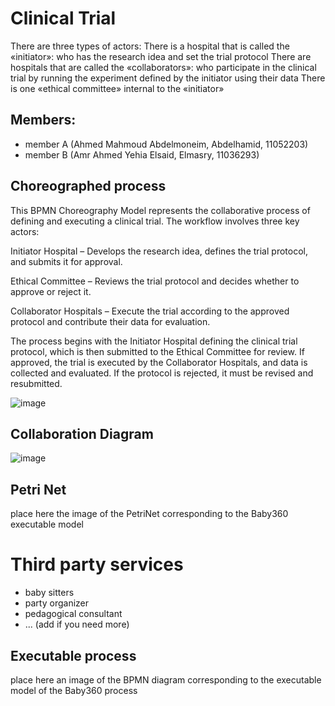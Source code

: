 # Clinical Trial
There are three types of actors:
There is a hospital that is called the «initiator»: who has the research idea and set the trial protocol
There are hospitals that are called the «collaborators»: who participate in the clinical trial by running the experiment defined by the initiator using their data
There is one «ethical committee» internal to the «initiator»

## Members:
* member A (Ahmed Mahmoud Abdelmoneim, Abdelhamid, 11052203) 
* member B (Amr Ahmed Yehia Elsaid, Elmasry, 11036293)

## Choreographed process
This BPMN Choreography Model represents the collaborative process of defining and executing a clinical trial. The workflow involves three key actors:

Initiator Hospital – Develops the research idea, defines the trial protocol, and submits it for approval.

Ethical Committee – Reviews the trial protocol and decides whether to approve or reject it.

Collaborator Hospitals – Execute the trial according to the approved protocol and contribute their data for evaluation.

The process begins with the Initiator Hospital defining the clinical trial protocol, which is then submitted to the Ethical Committee for review. If approved, the trial is executed by the Collaborator Hospitals, and data is collected and evaluated. If the protocol is rejected, it must be revised and resubmitted.

![image](https://github.com/user-attachments/assets/572edd93-d22c-46ae-aa0e-4a4b97489e26)



## Collaboration Diagram

![image](https://github.com/user-attachments/assets/884ca5e1-fa29-4be1-9dca-768113490460)

## Petri Net

place here the image of the PetriNet corresponding to the Baby360 executable model

# Third party services
* baby sitters
* party organizer
* pedagogical consultant
* ... (add if you need more)


## Executable process

place here an image of the BPMN diagram corresponding to the executable model of the Baby360 process




